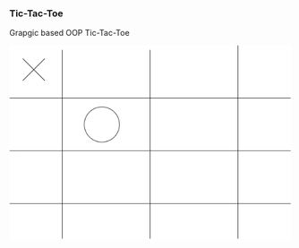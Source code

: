 ### Tic-Tac-Toe
Grapgic based OOP Tic-Tac-Toe

![Running Tic-Tac-Toe](https://github.com/anaghafari/Python-Group/blob/main/Images/tic-tac-toe.drawio.png?raw=true)
